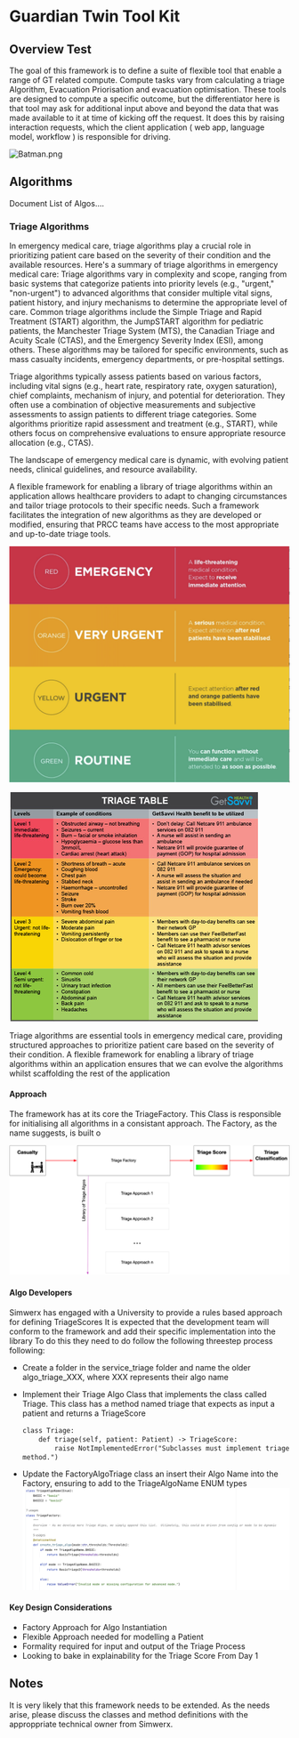 # Guardian Twin Tool Kit

## Overview Test
The goal of this framework is to define a suite of flexible tool that enable a range of GT related compute.  Compute tasks vary from calculating a triage Algorithm, Evacuation Priorisation and evacuation optimisation.  These tools are designed to compute a specific outcome, but the differentiator here is that tool may ask for additional input above and beyond the data that was made available to it at time of kicking off the request.  It does this by raising interaction requests, which the client application ( web app, language model, workflow ) is responsible for driving.  

![Batman.png](https://comicvine.gamespot.com/a/uploads/scale_small/0/77/118292-44795-batman.jpg)


## Algorithms
Document List of Algos....

### Triage Algorithms
In emergency medical care, triage algorithms play a crucial role in prioritizing patient care based on the severity of their condition and the available resources. Here's a summary of triage algorithms in emergency medical care:
Triage algorithms vary in complexity and scope, ranging from basic systems that categorize patients into priority levels (e.g., "urgent," "non-urgent") to advanced algorithms that consider multiple vital signs, patient history, and injury mechanisms to determine the appropriate level of care.
Common triage algorithms include the Simple Triage and Rapid Treatment (START) algorithm, the JumpSTART algorithm for pediatric patients, the Manchester Triage System (MTS), the Canadian Triage and Acuity Scale (CTAS), and the Emergency Severity Index (ESI), among others.
These algorithms may be tailored for specific environments, such as mass casualty incidents, emergency departments, or pre-hospital settings.

Triage algorithms typically assess patients based on various factors, including vital signs (e.g., heart rate, respiratory rate, oxygen saturation), chief complaints, mechanism of injury, and potential for deterioration.
They often use a combination of objective measurements and subjective assessments to assign patients to different triage categories.
Some algorithms prioritize rapid assessment and treatment (e.g., START), while others focus on comprehensive evaluations to ensure appropriate resource allocation (e.g., CTAS).

The landscape of emergency medical care is dynamic, with evolving patient needs, clinical guidelines, and resource availability.

A flexible framework for enabling a library of triage algorithms within an application allows healthcare providers to adapt to changing circumstances and tailor triage protocols to their specific needs.
Such a framework facilitates the integration of new algorithms as they are developed or modified, ensuring that PRCC teams have access to the most appropriate and up-to-date triage tools.

![Triage.png](./gt-service-tools/docs%2FTriage.png)

![Triage2.png](./gt-service-tools/docs%2FTriage2.png)

Triage algorithms are essential tools in emergency medical care, providing structured approaches to prioritize patient care based on the severity of their condition. 
A flexible framework for enabling a library of triage algorithms within an application ensures that we can evolve the algorithms whilst scaffolding the rest of the application

#### Approach
The framework has at its core the TriageFactory.  This Class is responsible for initialising
all algorithms in a consistant approach.  The Factory, as the name suggests, is built o

![Sw-TriageFramework.png](./gt-service-tools/docs%2FSw-TriageFramework.png)


#### Algo Developers
Simwerx has engaged with a University to provide a rules based approach for defining TriageScores
It is expected that the development team will conform to the framework and add their specific implementation into the library
To do this they need to do follow the following threestep process following:

* Create a folder in the service_triage folder and name the older algo_triage_XXX, where XXX represents their algo name
* Implement their Triage Algo Class that implements the class called Triage.  This class has a method named triage that expects as input a patient and returns a TriageScore
    ```
    class Triage:
        def triage(self, patient: Patient) -> TriageScore:
            raise NotImplementedError("Subclasses must implement triage method.")
    ```

* Update the FactoryAlgoTriage class an insert their Algo Name into the Factory, ensuring to add to the TriageAlgoName ENUM types
    ![Factory.png](./gt-service-tools/docs/Factory.png)


#### Key Design Considerations
* Factory Approach for Algo Instantiation
* Flexible Approach needed for modelling a Patient
* Formality required for input and output of the Triage Process
* Looking to bake in explainability for the Triage Score From Day 1


## Notes
It is very likely that this framework needs to be extended.  As the needs arise, please discuss the classes and method definitions with the 
approppriate technical owner from Simwerx.






